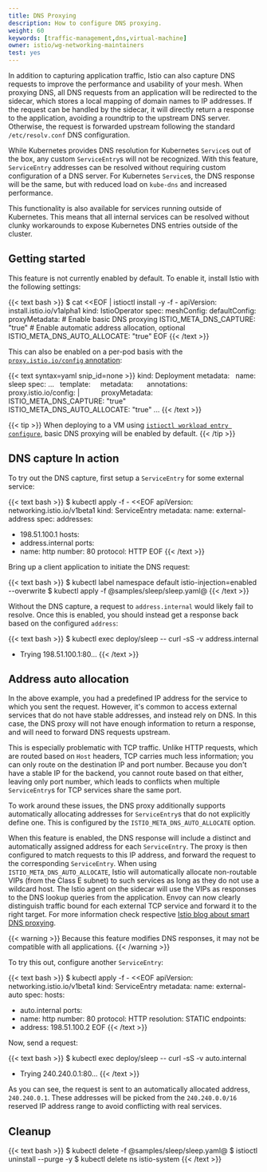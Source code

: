 ```yaml
---
title: DNS Proxying
description: How to configure DNS proxying.
weight: 60
keywords: [traffic-management,dns,virtual-machine]
owner: istio/wg-networking-maintainers
test: yes
---
```


In addition to capturing application traffic, Istio can also capture DNS requests to improve the performance and usability of your mesh.
When proxying DNS, all DNS requests from an application will be redirected to the sidecar, which stores a local mapping of domain names to IP addresses. If the request can be handled by the sidecar, it will directly return a response to the application, avoiding a roundtrip to the upstream DNS server. Otherwise, the request is forwarded upstream following the standard `/etc/resolv.conf` DNS configuration.

While Kubernetes provides DNS resolution for Kubernetes `Service`s out of the box, any custom `ServiceEntry`s will not be recognized. With this feature, `ServiceEntry` addresses can be resolved without requiring custom configuration of a DNS server. For Kubernetes `Service`s, the DNS response will be the same, but with reduced load on `kube-dns` and increased performance.

This functionality is also available for services running outside of Kubernetes. This means that all internal services can be resolved without clunky workarounds to expose Kubernetes DNS entries outside of the cluster.

## Getting started

This feature is not currently enabled by default. To enable it, install Istio with the following settings:

{{< text bash >}}
$ cat <<EOF | istioctl install -y -f -
apiVersion: install.istio.io/v1alpha1
kind: IstioOperator
spec:
  meshConfig:
    defaultConfig:
      proxyMetadata:
        # Enable basic DNS proxying
        ISTIO_META_DNS_CAPTURE: "true"
        # Enable automatic address allocation, optional
        ISTIO_META_DNS_AUTO_ALLOCATE: "true"
EOF
{{< /text >}}

This can also be enabled on a per-pod basis with the [`proxy.istio.io/config` annotation](/docs/reference/config/annotations/):

{{< text syntax=yaml snip_id=none >}}
kind: Deployment
metadata:
  name: sleep
spec:
...
  template:
    metadata:
      annotations:
        proxy.istio.io/config: |
          proxyMetadata:
            ISTIO_META_DNS_CAPTURE: "true"
            ISTIO_META_DNS_AUTO_ALLOCATE: "true"
...
{{< /text >}}

{{< tip >}}
When deploying to a VM using [`istioctl workload entry configure`](/docs/setup/install/virtual-machine/), basic DNS proxying will be enabled by default.
{{< /tip >}}

## DNS capture In action

To try out the DNS capture, first setup a `ServiceEntry` for some external service:

{{< text bash >}}
$ kubectl apply -f - <<EOF
apiVersion: networking.istio.io/v1beta1
kind: ServiceEntry
metadata:
  name: external-address
spec:
  addresses:
  - 198.51.100.1
  hosts:
  - address.internal
  ports:
  - name: http
    number: 80
    protocol: HTTP
EOF
{{< /text >}}

Bring up a client application to initiate the DNS request:

{{< text bash >}}
$ kubectl label namespace default istio-injection=enabled --overwrite
$ kubectl apply -f @samples/sleep/sleep.yaml@
{{< /text >}}

Without the DNS capture, a request to `address.internal` would likely fail to resolve. Once this is enabled, you should instead get a response back based on the configured `address`:

{{< text bash >}}
$ kubectl exec deploy/sleep -- curl -sS -v address.internal
*   Trying 198.51.100.1:80...
{{< /text >}}

## Address auto allocation

In the above example, you had a predefined IP address for the service to which you sent the request. However, it's common to access external services that do not have stable addresses, and instead rely on DNS. In this case, the DNS proxy will not have enough information to return a response, and will need to forward DNS requests upstream.

This is especially problematic with TCP traffic. Unlike HTTP requests, which are routed based on `Host` headers, TCP carries much less information; you can only route on the destination IP and port number. Because you don't have a stable IP for the backend, you cannot route based on that either, leaving only port number, which leads to conflicts when multiple `ServiceEntry`s for TCP services share the same port.

To work around these issues, the DNS proxy additionally supports automatically allocating addresses for `ServiceEntry`s that do not explicitly define one. This is configured by the `ISTIO_META_DNS_AUTO_ALLOCATE` option.

When this feature is enabled, the DNS response will include a distinct and automatically assigned address for each `ServiceEntry`. The proxy is then configured to match requests to this IP address, and forward the request to the corresponding `ServiceEntry`. When using `ISTIO_META_DNS_AUTO_ALLOCATE`, Istio will automatically allocate non-routable VIPs (from the Class E subnet) to such services as long as they do not use a wildcard host. The Istio agent on the sidecar will use the VIPs as responses to the DNS lookup queries from the application. Envoy can now clearly distinguish traffic bound for each external TCP service and forward it to the right target. For more information check respective [Istio blog about smart DNS proxying](/blog/2020/dns-proxy/#automatic-vip-allocation-where-possible).

{{< warning >}}
Because this feature modifies DNS responses, it may not be compatible with all applications.
{{< /warning >}}

To try this out, configure another `ServiceEntry`:

{{< text bash >}}
$ kubectl apply -f - <<EOF
apiVersion: networking.istio.io/v1beta1
kind: ServiceEntry
metadata:
  name: external-auto
spec:
  hosts:
  - auto.internal
  ports:
  - name: http
    number: 80
    protocol: HTTP
  resolution: STATIC
  endpoints:
  - address: 198.51.100.2
EOF
{{< /text >}}

Now, send a request:

{{< text bash >}}
$ kubectl exec deploy/sleep -- curl -sS -v auto.internal
*   Trying 240.240.0.1:80...
{{< /text >}}

As you can see, the request is sent to an automatically allocated address, `240.240.0.1`. These addresses will be picked from the `240.240.0.0/16` reserved IP address range to avoid conflicting with real services.

## Cleanup

{{< text bash >}}
$ kubectl delete -f @samples/sleep/sleep.yaml@
$ istioctl uninstall --purge -y
$ kubectl delete ns istio-system
{{< /text >}}

